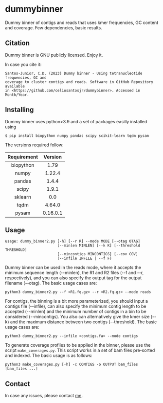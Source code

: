 # dummybinner

Dummy binner of contigs and reads that uses kmer frequencies, GC content and coverage.
Few dependencies, basic results.

## Citation

Dummy binner is GNU publicly licensed. Enjoy it.

In case you cite it:

```
Santos-Junior, C.D. (2023) Dummy binner - Using tetranucleotide frequencies, GC and
coverage to cluster contigs and reads. Software in GitHub Repository available
in <https://github.com/celiosantosjr/dummybinner>. Accessed in Month/Year.
```

## Installing

Dummy binner uses python>3.9 and a set of packages easilly installed using 

```
$ pip install biopython numpy pandas scipy scikit-learn tqdm pysam
```

The versions required follow:

| Requirement | Version |
| :---: | :---:|
| biopython | 1.79 |
| numpy | 1.22.4 |
| pandas | 1.4.4 |
| scipy | 1.9.1 |
| sklearn | 0.0 |
| tqdm | 4.64.0 |
| pysam | 0.16.0.1 |

## Usage

```
usage: dummy_binner2.py [-h] [--r R] --mode MODE [--otag OTAG]
                        [--minlen MINLEN] [--k K] [--threshold THRESHOLD]
                        [--mincontigs MINCONTIGS] [--cov COV]
                        (--infile INFILE | --f F)
```

Dummy binner can be used in the reads mode, where it accepts the minimum sequence
length (--minlen), the R1 and R2 files (--f and --r, respectively), and you can
also specify the output tag for the output filename (--otag). The basic usage cases
are:

```
python3 dummy_binner2.py --f <R1.fq.gz> --r <R2.fq.gz> --mode reads
```


For contigs, the binning is a bit more parameterized, you should input a contigs
file (--infile), can also specify the minimum contig length to be accepted (--minlen)
and the minimum number of contigs in a bin to be considered (--mincontigs). You also
can alternatively give the kmer size (--k) and the maximum distance between two
contigs (--threshold). The basic usage cases are:

```
python3 dummy_binner2.py --infile <contigs.fa> --mode contigs
```

To generate coverage profiles to be applied in the binner, please use the script
`make_coverages.py`. This script works in a set of bam files pre-sorted and
indexed. The basic usage is as follows:

```
python3 make_coverages.py [-h] -c CONTIGS -o OUTPUT bam_files [bam_files ...]
```

## Contact

In case any issues, please contact [me](mailto:celio.diasjunior@gmail.com).
